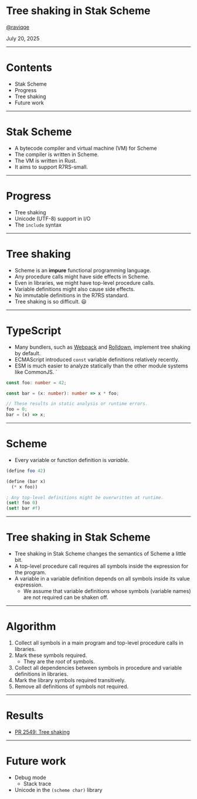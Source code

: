 # Tree shaking in Stak Scheme

[@raviqqe](https://github.com/raviqqe)

July 20, 2025

---

# Contents

- Stak Scheme
- Progress
- Tree shaking
- Future work

---

# Stak Scheme

- A bytecode compiler and virtual machine (VM) for Scheme
- The compiler is written in Scheme.
- The VM is written in Rust.
- It aims to support R7RS-small.

---

# Progress

- Tree shaking
- Unicode (UTF-8) support in I/O
- The `include` syntax

---

# Tree shaking

- Scheme is an **impure** functional programming language.
- Any procedure calls might have side effects in Scheme.
- Even in libraries, we might have top-level procedure calls.
- Variable definitions might also cause side effects.
- No immutable definitions in the R7RS standard.
- Tree shaking is so difficult. 😃

---

# TypeScript

- Many bundlers, such as [Webpack](https://webpack.js.org/) and [Rolldown](https://rolldown.rs/), implement tree shaking by default.
- ECMAScript introduced `const` variable definitions relatively recently.
- ESM is much easier to analyze statically than the other module systems like CommonJS.
  `

```typescript
const foo: number = 42;

const bar = (x: number): number => x * foo;

// These results in static analysis or runtime errors.
foo = 0;
bar = (x) => x;
```

---

# Scheme

- Every variable or function definition is _variable_.

```scheme
(define foo 42)

(define (bar x)
  (* x foo))

; Any top-level definitions might be overwritten at runtime.
(set! foo 0)
(set! bar #f)
```

---

# Tree shaking in Stak Scheme

- Tree shaking in Stak Scheme changes the semantics of Scheme a little bit.
- A top-level procedure call requires all symbols inside the expression for the program.
- A variable in a variable definition depends on all symbols inside its value expression.
  - We assume that variable definitions whose symbols (variable names) are not required can be shaken off.

---

# Algorithm

1. Collect all symbols in a main program and top-level procedure calls in libraries.
2. Mark these symbols required.
   - They are the _root_ of symbols.
3. Collect all dependencies between symbols in procedure and variable definitions in libraries.
4. Mark the library symbols required transitively.
5. Remove all definitions of symbols not required.

---

# Results

- [PR 2549: Tree shaking](https://github.com/raviqqe/stak/pull/2549/files)

---

# Future work

- Debug mode
  - Stack trace
- Unicode in the `(scheme char)` library
